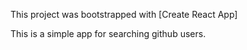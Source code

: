 This project was bootstrapped with [Create React App]

This is a simple app for searching github users.

